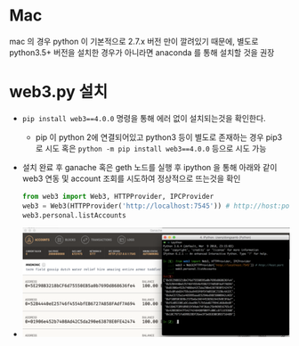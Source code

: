 # Mac

mac 의 경우 python 이 기본적으로 2.7.x 버전 만이 깔려있기 때문에, 별도로 python3.5+ 버전을 설치한 경우가 아니라면 anaconda 를 통해 설치할 것을 권장



# web3.py 설치

- `pip install web3==4.0.0` 명령을 통해 에러 없이 설치되는것을 확인한다. 

	- pip 이 python 2에 연결되어있고 python3 등이 별도로 존재하는 경우  pip3 로 시도 혹은 `python -m pip install web3==4.0.0` 등으로 시도 가능

- 설치 완료 후 ganache 혹은 geth 노드를 실행 후 ipython 을 통해 아래와 같이 web3 연동 및 account 조회를 시도하여 정상적으로 뜨는것을 확인

  ```python
  from web3 import Web3, HTTPProvider, IPCProvider
  web3 = Web3(HTTPProvider('http://localhost:7545')) # http://host:port
  web3.personal.listAccounts
  ```

- ![image-20180406154157413](mac.assets/image-20180406154157413.png)

